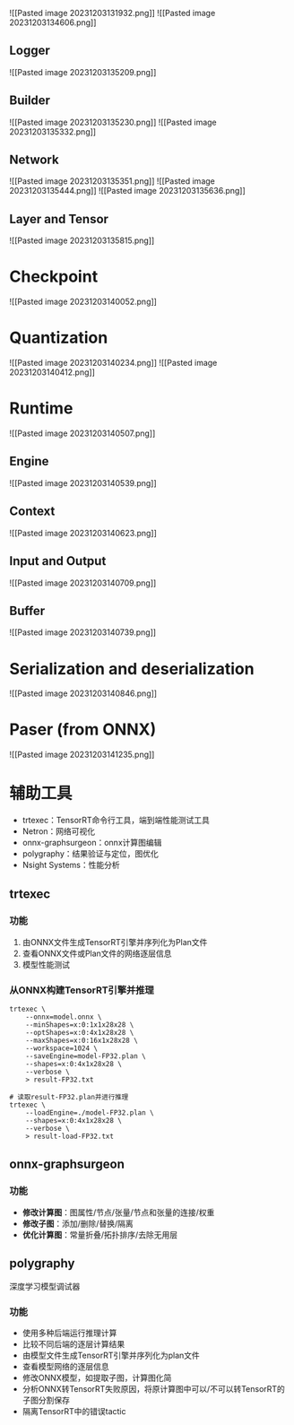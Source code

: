 ![[Pasted image 20231203131932.png]]
![[Pasted image 20231203134606.png]]
## Logger

![[Pasted image 20231203135209.png]]
## Builder

![[Pasted image 20231203135230.png]]
![[Pasted image 20231203135332.png]]
## Network

![[Pasted image 20231203135351.png]]
![[Pasted image 20231203135444.png]]
![[Pasted image 20231203135636.png]]
## Layer and Tensor

![[Pasted image 20231203135815.png]]
# Checkpoint

![[Pasted image 20231203140052.png]]
# Quantization
![[Pasted image 20231203140234.png]]
![[Pasted image 20231203140412.png]]
# Runtime

![[Pasted image 20231203140507.png]]
## Engine

![[Pasted image 20231203140539.png]]
## Context

![[Pasted image 20231203140623.png]]
## Input and Output

![[Pasted image 20231203140709.png]]
## Buffer

![[Pasted image 20231203140739.png]]
# Serialization and deserialization

![[Pasted image 20231203140846.png]]
# Paser (from ONNX)

![[Pasted image 20231203141235.png]]

# 辅助工具

- trtexec：TensorRT命令行工具，端到端性能测试工具
- Netron：网络可视化
- onnx-graphsurgeon：onnx计算图编辑
- polygraphy：结果验证与定位，图优化
- Nsight Systems：性能分析
## trtexec

### 功能

1. 由ONNX文件生成TensorRT引擎并序列化为Plan文件
2. 查看ONNX文件或Plan文件的网络逐层信息
3. 模型性能测试
### 从ONNX构建TensorRT引擎并推理

```shell
trtexec \
	--onnx=model.onnx \
	--minShapes=x:0:1x1x28x28 \
	--optShapes=x:0:4x1x28x28 \
	--maxShapes=x:0:16x1x28x28 \
	--workspace=1024 \
	--saveEngine=model-FP32.plan \
	--shapes=x:0:4x1x28x28 \
	--verbose \
	> result-FP32.txt
	
# 读取result-FP32.plan并进行推理
trtexec \
	--loadEngine=./model-FP32.plan \
	--shapes=x:0:4x1x28x28 \
	--verbose \
	> result-load-FP32.txt
```
## onnx-graphsurgeon
### 功能

- **修改计算图**：图属性/节点/张量/节点和张量的连接/权重
- **修改子图**：添加/删除/替换/隔离
- **优化计算图**：常量折叠/拓扑排序/去除无用层
## polygraphy

深度学习模型调试器
### 功能

- 使用多种后端运行推理计算
- 比较不同后端的逐层计算结果
- 由模型文件生成TensorRT引擎并序列化为plan文件
- 查看模型网络的逐层信息
- 修改ONNX模型，如提取子图，计算图化简
- 分析ONNX转TensorRT失败原因，将原计算图中可以/不可以转TensorRT的子图分割保存
- 隔离TensorRT中的错误tactic
